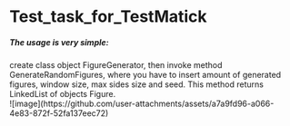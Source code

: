 # Test_task_for_TestMatick

<h5>The usage is very simple:</h5>create class object FigureGenerator, then invoke method GenerateRandomFigures, where you have to insert amount of generated figures, window size, max sides size and seed. This method returns LinkedList of objects Figure.
<br>
![image](https://github.com/user-attachments/assets/a7a9fd96-a066-4e83-872f-52fa137eec72)
